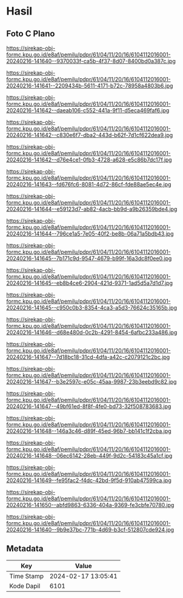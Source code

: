 # Hasil

## Foto C Plano

https://sirekap-obj-formc.kpu.go.id/e8af/pemilu/pdpr/61/04/11/20/16/6104112016001-20240216-141640--9370033f-ca5b-4f37-8d07-8400bd0a387c.jpg

https://sirekap-obj-formc.kpu.go.id/e8af/pemilu/pdpr/61/04/11/20/16/6104112016001-20240216-141641--2209434b-5611-4171-b72c-78958a4803b6.jpg

https://sirekap-obj-formc.kpu.go.id/e8af/pemilu/pdpr/61/04/11/20/16/6104112016001-20240216-141642--daeab106-c552-441a-9f11-d5eca469faf6.jpg

https://sirekap-obj-formc.kpu.go.id/e8af/pemilu/pdpr/61/04/11/20/16/6104112016001-20240216-141642--c830e6f7-dba2-443d-b62f-7d1cf622dea9.jpg

https://sirekap-obj-formc.kpu.go.id/e8af/pemilu/pdpr/61/04/11/20/16/6104112016001-20240216-141642--d76e4ce1-0fb3-4728-a628-e5c86b7dc17f.jpg

https://sirekap-obj-formc.kpu.go.id/e8af/pemilu/pdpr/61/04/11/20/16/6104112016001-20240216-141643--fd676fc6-8081-4d72-86cf-fde88ae5ec4e.jpg

https://sirekap-obj-formc.kpu.go.id/e8af/pemilu/pdpr/61/04/11/20/16/6104112016001-20240216-141644--e59123d7-ab82-4acb-bb9d-a9b26359bde4.jpg

https://sirekap-obj-formc.kpu.go.id/e8af/pemilu/pdpr/61/04/11/20/16/6104112016001-20240216-141644--796ce1a5-7e05-40f2-be8b-06a71a5bdb43.jpg

https://sirekap-obj-formc.kpu.go.id/e8af/pemilu/pdpr/61/04/11/20/16/6104112016001-20240216-141645--7b171c9d-9547-4679-b99f-16a3dc8f0ee0.jpg

https://sirekap-obj-formc.kpu.go.id/e8af/pemilu/pdpr/61/04/11/20/16/6104112016001-20240216-141645--eb8b4ce6-2904-421d-9371-1ad5d5a7d1d7.jpg

https://sirekap-obj-formc.kpu.go.id/e8af/pemilu/pdpr/61/04/11/20/16/6104112016001-20240216-141645--c950c0b3-8354-4ca3-a5d3-76624c35165b.jpg

https://sirekap-obj-formc.kpu.go.id/e8af/pemilu/pdpr/61/04/11/20/16/6104112016001-20240216-141646--d68e480d-0c2b-4291-8454-6afbc233a486.jpg

https://sirekap-obj-formc.kpu.go.id/e8af/pemilu/pdpr/61/04/11/20/16/6104112016001-20240216-141647--7d18bc18-31cd-4dfa-a42c-c2079121c2bc.jpg

https://sirekap-obj-formc.kpu.go.id/e8af/pemilu/pdpr/61/04/11/20/16/6104112016001-20240216-141647--b3e2597c-e05c-45aa-9987-23b3eebd9c82.jpg

https://sirekap-obj-formc.kpu.go.id/e8af/pemilu/pdpr/61/04/11/20/16/6104112016001-20240216-141647--49bf61ed-8f8f-4fe0-bd73-32f508783683.jpg

https://sirekap-obj-formc.kpu.go.id/e8af/pemilu/pdpr/61/04/11/20/16/6104112016001-20240216-141648--146a3c46-d89f-45ed-96b7-bb141c1f2cba.jpg

https://sirekap-obj-formc.kpu.go.id/e8af/pemilu/pdpr/61/04/11/20/16/6104112016001-20240216-141648--06ec6142-28eb-449f-9d2c-54183c45a1cf.jpg

https://sirekap-obj-formc.kpu.go.id/e8af/pemilu/pdpr/61/04/11/20/16/6104112016001-20240216-141649--fe95fac2-f4dc-42bd-9f5d-910ab47599ca.jpg

https://sirekap-obj-formc.kpu.go.id/e8af/pemilu/pdpr/61/04/11/20/16/6104112016001-20240216-141650--abfd9863-6336-404a-9369-fe3cbfe70780.jpg

https://sirekap-obj-formc.kpu.go.id/e8af/pemilu/pdpr/61/04/11/20/16/6104112016001-20240216-141640--9b9e37bc-771b-4d69-b3cf-512807cde924.jpg


## Metadata

| Key        | Value               |
| ---------- | ------------------- |
| Time Stamp | 2024-02-17 13:05:41 |
| Kode Dapil | 6101                |



